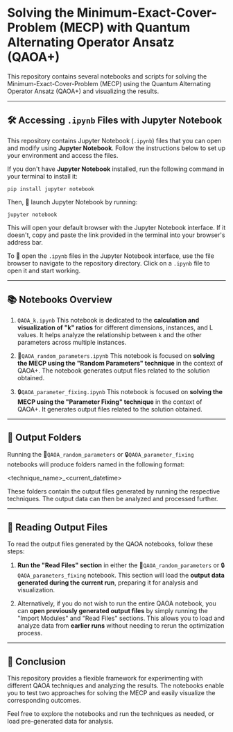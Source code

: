 # Solving the Minimum-Exact-Cover-Problem (MECP) with Quantum Alternating Operator Ansatz (QAOA+)

This repository contains several notebooks and scripts for solving the Minimum-Exact-Cover-Problem (MECP) using the Quantum Alternating Operator Ansatz (QAOA+) and visualizing the results.

---
## 🛠️ Accessing `.ipynb` Files with Jupyter Notebook

This repository contains Jupyter Notebook (`.ipynb`) files that you can open and modify using **Jupyter Notebook**. Follow the instructions below to set up your environment and access the files.

If you don't have **Jupyter Notebook** installed, run the following command in your terminal to install it:
```
pip install jupyter notebook
```
Then, 🚀 launch Jupyter Notebook by running:
```
jupyter notebook
```
This will open your default browser with the Jupyter Notebook interface. If it doesn't, copy and paste the link provided in the terminal into your browser's address bar.

To 📂 open the `.ipynb` files in the Jupyter Notebook interface, use the file browser to navigate to the repository directory. Click on a `.ipynb` file to open it and start working.

---
## 📚 Notebooks Overview

1. `QAOA_k.ipynb` 
   This notebook is dedicated to the **calculation and visualization of "k" ratios** for different dimensions, instances, and L values. It helps analyze the relationship between `k` and the other parameters across multiple instances.

2. 🎲`QAOA_random_parameters.ipynb` 
   This notebook is focused on **solving the MECP using the "Random Parameters" technique** in the context of QAOA+. The notebook generates output files related to the solution obtained.

3. 🔒`QAOA_parameter_fixing.ipynb` 
   This notebook is focused on **solving the MECP using the "Parameter Fixing" technique** in the context of QAOA+. It generates output files related to the solution obtained.

---
## 📁 Output Folders

Running the 🎲`QAOA_random_parameters` or 🔒`QAOA_parameter_fixing` notebooks will produce folders named in the following format:

<technique_name>_<current_datetime>

These folders contain the output files generated by running the respective techniques. The output data can then be analyzed and processed further.

---
## 📄 Reading Output Files

To read the output files generated by the QAOA notebooks, follow these steps:

1. **Run the "Read Files" section** in either the 🎲`QAOA_random_parameters` or 🔒`QAOA_parameters_fixing` notebook. This section will load the **output data generated during the current run**, preparing it for analysis and visualization.

2. Alternatively, if you do not wish to run the entire QAOA notebook, you can **open previously generated output files** by simply running the "Import Modules" and "Read Files" sections. This allows you to load and analyze data from **earlier runs** without needing to rerun the optimization process.

---
## 🎯 Conclusion

This repository provides a flexible framework for experimenting with different QAOA techniques and analyzing the results. The notebooks enable you to test two approaches for solving the MECP and easily visualize the corresponding outcomes.

Feel free to explore the notebooks and run the techniques as needed, or load pre-generated data for analysis.



